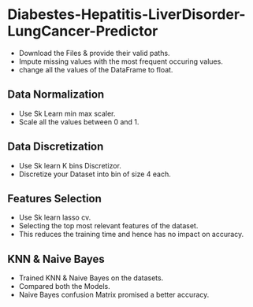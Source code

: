 # Diabestes-Hepatitis-LiverDisorder-LungCancer-Predictor
* Download the Files & provide their valid paths.
* Impute missing values with the most frequent occuring values.
* change all the values of the DataFrame to float.

## Data Normalization
* Use Sk Learn min max scaler.
* Scale all the values between 0 and 1.

## Data Discretization
* Use Sk learn K bins Discretizor.
* Discretize your Dataset into bin of size 4 each.

## Features Selection
* Use Sk learn lasso cv.
* Selecting the top most relevant features of the dataset.
* This reduces the training time and hence has no impact on accuracy.

## KNN & Naive Bayes
* Trained KNN & Naive Bayes on the datasets.
* Compared both the Models.
* Naive Bayes confusion Matrix promised a better accuracy.

 
